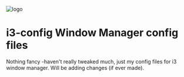 ![logo](~/Downloads/Logos/i3_logo.svg) 
# i3-config Window Manager config files

Nothing fancy -haven't really tweaked much, just my config files for i3 window manager.
Will be adding changes (if ever made).
